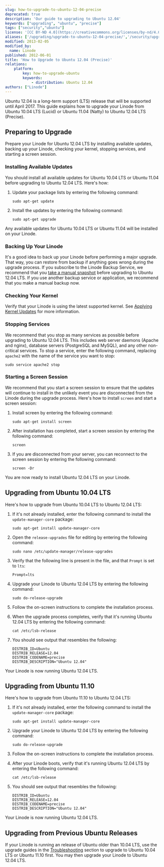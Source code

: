 ```yaml
---
slug: how-to-upgrade-to-ubuntu-12-04-precise
deprecated: true
description: 'Our guide to upgrading to Ubuntu 12.04'
keywords: ["upgrading", "ubuntu", "precise"]
tags: ["security","ubuntu"]
license: '[CC BY-ND 4.0](https://creativecommons.org/licenses/by-nd/4.0)'
aliases: ['/upgrading/upgrade-to-ubuntu-12-04-precise/','/security/upgrading/how-to-upgrade-to-ubuntu-12-04-precise/']
modified: 2013-02-05
modified_by:
  name: Linode
published: 2012-06-01
title: 'How to Upgrade to Ubuntu 12.04 (Precise)'
relations:
    platform:
        key: how-to-upgrade-ubuntu
        keywords:
            - distribution: Ubuntu 12.04
authors: ["Linode"]
---
```


Ubuntu 12.04 is a long-term support (LTS) release that will be supported until April 2017. This guide explains how to upgrade your Linode from Ubuntu 10.04 LTS (Lucid) or Ubuntu 11.04 (Natty) to Ubuntu 12.04 LTS (Precise).

## Preparing to Upgrade

Prepare your Linode for Ubuntu 12.04 LTS by installing available updates, backing up your Linode, checking your kernel, stopping services, and starting a screen session.

### Installing Available Updates

You should install all available updates for Ubuntu 10.04 LTS or Ubuntu 11.04 before upgrading to Ubuntu 12.04 LTS. Here's how:

1.  Update your package lists by entering the following command:

        sudo apt-get update

2.  Install the updates by entering the following command:

        sudo apt-get upgrade

Any available updates for Ubuntu 10.04 LTS or Ubuntu 11.04 will be installed on your Linode.

### Backing Up Your Linode

It's a good idea to back up your Linode before performing a major upgrade. That way, you can restore from backup if anything goes wrong during the upgrade process. If you subscribe to the Linode Backup Service, we recommend that you [take a manual snapshot](/docs/products/storage/backups/#take-a-manual-snapshot) before upgrading to Ubuntu 12.04 LTS. If you use another backup service or application, we recommend that you make a manual backup now.

### Checking Your Kernel

Verify that your Linode is using the latest supported kernel. See [Applying Kernel Updates](/docs/products/compute/compute-instances/guides/monitor-and-maintain/#applying-kernel-updates) for more information.

### Stopping Services

We recommend that you stop as many services as possible before upgrading to Ubuntu 12.04 LTS. This includes web server daemons (Apache and nginx), database servers (PostgreSQL and MySQL), and any other non-critical services. To stop a service, enter the following command, replacing `apache2` with the name of the service you want to stop:

    sudo service apache2 stop

### Starting a Screen Session

We recommend that you start a screen session to ensure that the updates will continue to install in the unlikely event you are disconnected from the Linode during the upgrade process. Here's how to install `screen` and start a screen session:

1.  Install screen by entering the following command:

        sudo apt-get install screen

2.  After installation has completed, start a screen session by entering the following command:

        screen

3.  If you are disconnected from your server, you can reconnect to the screen session by entering the following command:

        screen -Dr

You are now ready to install Ubuntu 12.04 LTS on your Linode.

## Upgrading from Ubuntu 10.04 LTS

Here's how to upgrade from Ubuntu 10.04 LTS to Ubuntu 12.04 LTS:

1.  If it's not already installed, enter the following command to install the `update-manager-core` package:

        sudo apt-get install update-manager-core

2.  Open the `release-upgrades` file for editing by entering the following command:

        sudo nano /etc/update-manager/release-upgrades

3.  Verify that the following line is present in the file, and that `Prompt` is set to `lts`:

        Prompt=lts

4.  Upgrade your Linode to Ubuntu 12.04 LTS by entering the following command:

        sudo do-release-upgrade

5.  Follow the on-screen instructions to complete the installation process.
6.  When the upgrade process completes, verify that it's running Ubuntu 12.04 LTS by entering the following command:

        cat /etc/lsb-release

7.  You should see output that resembles the following:

        DISTRIB_ID=Ubuntu
        DISTRIB_RELEASE=12.04
        DISTRIB_CODENAME=precise
        DISTRIB_DESCRIPTION="Ubuntu 12.04"

Your Linode is now running Ubuntu 12.04 LTS.

## Upgrading from Ubuntu 11.10

Here's how to upgrade from Ubuntu 11.10 to Ubuntu 12.04 LTS:

1.  If it's not already installed, enter the following command to install the `update-manager-core` package:

        sudo apt-get install update-manager-core

2.  Upgrade your Linode to Ubuntu 12.04 LTS by entering the following command:

        sudo do-release-upgrade

3.  Follow the on-screen instructions to complete the installation process.
4.  After your Linode boots, verify that it's running Ubuntu 12.04 LTS by entering the following command:

        cat /etc/lsb-release

5.  You should see output that resembles the following:

        DISTRIB_ID=Ubuntu
        DISTRIB_RELEASE=12.04
        DISTRIB_CODENAME=precise
        DISTRIB_DESCRIPTION="Ubuntu 12.04"

Your Linode is now running Ubuntu 12.04 LTS.

## Upgrading from Previous Ubuntu Releases

If your Linode is running an release of Ubuntu older than 10.04 LTS, use the upgrade guides in the [Troubleshooting](/docs/troubleshooting) section to upgrade to Ubuntu 10.04 LTS or Ubuntu 11.10 first. You may then upgrade your Linode to Ubuntu 12.04 LTS.



